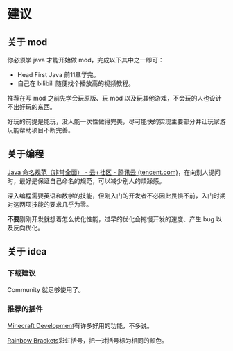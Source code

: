 # 建议
## 关于 mod
你必须学 java 才能开始做 mod，完成以下其中之一即可：
- Head First Java 前11章学完。
- 自己在 bilibili 随便找个播放高的视频教程。

推荐在写 mod 之前先学会玩原版、玩 mod 以及玩其他游戏，不会玩的人也设计不出好玩的东西。

好玩的前提是能玩，没人能一次性做得完美，尽可能快的实现主要部分并让玩家游玩能帮助项目不断完善。
## 关于编程
[Java 命名规范（非常全面） - 云+社区 - 腾讯云 (tencent.com)](https://cloud.tencent.com/developer/article/1896438)，在向别人提问时，最好是保证自己命名的规范，可以减少别人的烦躁感。

深入编程需要英语和数学的技能，但刚入门的开发者不必因此畏惧不前，入门时期对这两项技能的要求几乎为零。

**不要**刚刚开发就想着怎么优化性能，过早的优化会拖慢开发的速度、产生 bug 以及反向优化。
## 关于 idea
### 下载建议
Community 就足够使用了。
### 推荐的插件
[Minecraft Development](https://plugins.jetbrains.com/plugin/index?xmlId=com.demonwav.minecraft-dev)有许多好用的功能，不多说。

[Rainbow Brackets](https://plugins.jetbrains.com/plugin/10080-rainbow-brackets)彩虹括号，把一对括号标为相同的颜色。